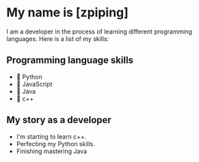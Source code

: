 # My name is [zpiping]

I am a developer in the process of learning different programming languages. Here is a list of my skills:

## Programming language skills
- 🌟 Python
- 🌟 JavaScript
- 🌟 Java
- 🌟 c++


## My story as a developer
- I'm starting to learn c++.
- Perfecting my Python skills.
- Finishing mastering Java
